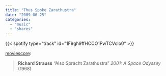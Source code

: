 ```yaml
---
title: "Thus Spoke Zarathustra"
date: "2009-06-25"
categories:
  - "music"
  - "shares"
---
```


{{< spotify type="track" id="1F9gh9ffHCCO1PwTCVclo0" >}}

[moviescore](http://moviescore.tumblr.com/post/129165390/richard-strauss-also-spracht-zarathustra-thus):

> **Richard Strauss**
> “Also Spracht Zarathustra”
> _2001: A Space Odyssey_ (1968)

